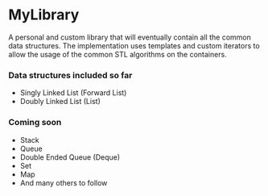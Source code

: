 # MyLibrary
A personal and custom library that will eventually contain all the common data structures. The implementation uses templates and custom iterators to allow the usage of the common STL algorithms on the containers.

### Data structures included so far

- Singly Linked List (Forward List)
- Doubly Linked List (List)

### Coming soon

- Stack
- Queue
- Double Ended Queue (Deque)
- Set
- Map
- And many others to follow

